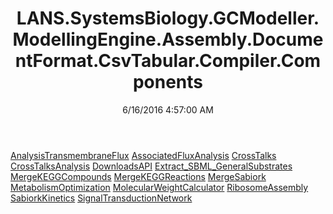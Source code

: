 ﻿---
title: LANS.SystemsBiology.GCModeller.ModellingEngine.Assembly.DocumentFormat.CsvTabular.Compiler.Components
date: 6/16/2016 4:57:00 AM
---

[AnalysisTransmembraneFlux](T-LANS.SystemsBiology.GCModeller.ModellingEngine.Assembly.DocumentFormat.CsvTabular.Compiler.Components.AnalysisTransmembraneFlux.html)
[AssociatedFluxAnalysis](T-LANS.SystemsBiology.GCModeller.ModellingEngine.Assembly.DocumentFormat.CsvTabular.Compiler.Components.AssociatedFluxAnalysis.html)
[CrossTalks](T-LANS.SystemsBiology.GCModeller.ModellingEngine.Assembly.DocumentFormat.CsvTabular.Compiler.Components.CrossTalks.html)
[CrossTalksAnalysis](T-LANS.SystemsBiology.GCModeller.ModellingEngine.Assembly.DocumentFormat.CsvTabular.Compiler.Components.CrossTalksAnalysis.html)
[DownloadsAPI](T-LANS.SystemsBiology.GCModeller.ModellingEngine.Assembly.DocumentFormat.CsvTabular.Compiler.Components.DownloadsAPI.html)
[Extract_SBML_GeneralSubstrates](T-LANS.SystemsBiology.GCModeller.ModellingEngine.Assembly.DocumentFormat.CsvTabular.Compiler.Components.Extract_SBML_GeneralSubstrates.html)
[MergeKEGGCompounds](T-LANS.SystemsBiology.GCModeller.ModellingEngine.Assembly.DocumentFormat.CsvTabular.Compiler.Components.MergeKEGGCompounds.html)
[MergeKEGGReactions](T-LANS.SystemsBiology.GCModeller.ModellingEngine.Assembly.DocumentFormat.CsvTabular.Compiler.Components.MergeKEGGReactions.html)
[MergeSabiork](T-LANS.SystemsBiology.GCModeller.ModellingEngine.Assembly.DocumentFormat.CsvTabular.Compiler.Components.MergeSabiork.html)
[MetabolismOptimization](T-LANS.SystemsBiology.GCModeller.ModellingEngine.Assembly.DocumentFormat.CsvTabular.Compiler.Components.MetabolismOptimization.html)
[MolecularWeightCalculator](T-LANS.SystemsBiology.GCModeller.ModellingEngine.Assembly.DocumentFormat.CsvTabular.Compiler.Components.MolecularWeightCalculator.html)
[RibosomeAssembly](T-LANS.SystemsBiology.GCModeller.ModellingEngine.Assembly.DocumentFormat.CsvTabular.Compiler.Components.RibosomeAssembly.html)
[SabiorkKinetics](T-LANS.SystemsBiology.GCModeller.ModellingEngine.Assembly.DocumentFormat.CsvTabular.Compiler.Components.SabiorkKinetics.html)
[SignalTransductionNetwork](T-LANS.SystemsBiology.GCModeller.ModellingEngine.Assembly.DocumentFormat.CsvTabular.Compiler.Components.SignalTransductionNetwork.html)
